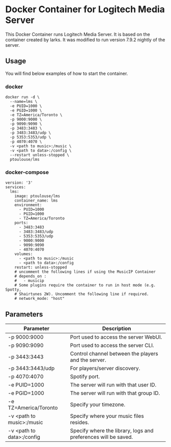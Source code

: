 # Docker Container for Logitech Media Server
This Docker Container runs Logitech Media Server. It is based on the container created by larks. It was modified to run version 7.9.2 nightly of the server.

## Usage
You will find below examples of how to start the container.
### docker
```
docker run -d \
  --name=lms \
  -e PUID=1000 \
  -e PGID=1000 \
  -e TZ=America/Toronto \
  -p 9000:9000 \
  -p 9090:9090 \
  -p 3483:3483 \
  -p 3483:3483/udp \
  -p 5353:5353/udp \
  -p 4070:4070 \
  -v <path to music>:/music \
  -v <path to data>:/config \
  --restart unless-stopped \
  ptoulouse/lms
```
### docker-compose
```
version: '3'
services:
  lms:
    image: ptoulouse/lms
    container_name: lms
    environment:
      - PUID=1000
      - PGID=1000
      - TZ=America/Toronto
    ports:
      - 3483:3483
      - 3483:3483/udp
      - 5353:5353/udp
      - 9000:9000
      - 9090:9090
      - 4070:4070
    volumes:
      - <path to music>:/music
      - <path to data>:/config
    restart: unless-stopped
    # uncomment the following lines if using the MusicIP Container
    # depends_on :
    #   - musicip
    # Some plugins require the container to run in host mode (e.g. Spotty,
    # Shairtunes 2W). Uncomment the following line if required.
    # network_mode: "host"
```
## Parameters
|**Parameter**                |**Description**                                                 |
|-----------------------------|----------------------------------------------------------------|
| -p 9000:9000                | Port used to access the server WebUI.                          |
| -p 9090:9090                | Port used to access the server CLI.                            |
| -p 3443:3443                | Control channel between the players and the server.            |
| -p 3443:3443/udp            | For players/server discovery.                                  |
| -p 4070:4070                | Spotify port.                                                  |
| -e PUID=1000                | The server will run with that user ID.                         |
| -e PGID=1000                | The server will run with that group ID.                        |
| -e TZ=America/Toronto       | Specify your timezone.                                         |
| -v \<path to music\>:/music | Specify where your music files resides.                        |
| -v \<path to data\>:/config | Specify where the library, logs and preferences will be saved. |
